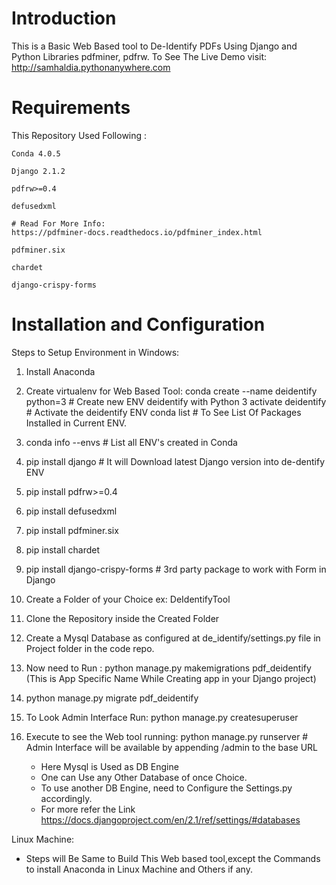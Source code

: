 # Introduction

This is a Basic Web Based tool to De-Identify PDFs Using Django and Python Libraries pdfminer, pdfrw.
To See The Live Demo visit: 
http://samhaldia.pythonanywhere.com

# Requirements

This Repository Used Following :

	Conda 4.0.5

	Django 2.1.2

	pdfrw>=0.4

	defusedxml
	
	# Read For More Info:
	https://pdfminer-docs.readthedocs.io/pdfminer_index.html
	
	pdfminer.six 
	
	chardet
			
	django-crispy-forms 
			

# Installation and Configuration

Steps to Setup Environment in Windows:

1. Install Anaconda
2. Create virtualenv for Web Based Tool: 
	conda create --name deidentify python=3  # Create new ENV deidentify with Python 3
	activate deidentify  # Activate the deidentify ENV
	conda list # To See List Of Packages Installed in Current ENV.
3. conda info --envs # List all ENV's created in Conda 
4. pip install django # It will Download latest Django version into de-dentify ENV
5. pip install pdfrw>=0.4
6. pip install defusedxml
7. pip install pdfminer.six
8. pip install chardet
9. pip install django-crispy-forms # 3rd party package to work with Form in Django 
10. Create a Folder of your Choice ex: DeIdentifyTool
11. Clone the Repository inside the Created Folder
12. Create a Mysql Database as configured at de_identify/settings.py file in Project folder in the code repo.
13. Now need to Run : python manage.py makemigrations pdf_deidentify (This is App Specific Name While Creating app in your Django project)
14. python manage.py migrate pdf_deidentify
15. To Look Admin Interface Run: python manage.py createsuperuser
16. Execute to see the Web tool running: python manage.py runserver  # Admin Interface will be available by appending /admin to the base URL
	
	* Here Mysql is Used as DB Engine
	* One can Use any Other Database of once Choice. 
	* To use another DB Engine, need to Configure the Settings.py accordingly.
	* For more refer the Link https://docs.djangoproject.com/en/2.1/ref/settings/#databases
	
Linux Machine:
	
* Steps will Be Same to Build This Web based tool,except the Commands to install Anaconda in Linux Machine and Others if any.
	
	
